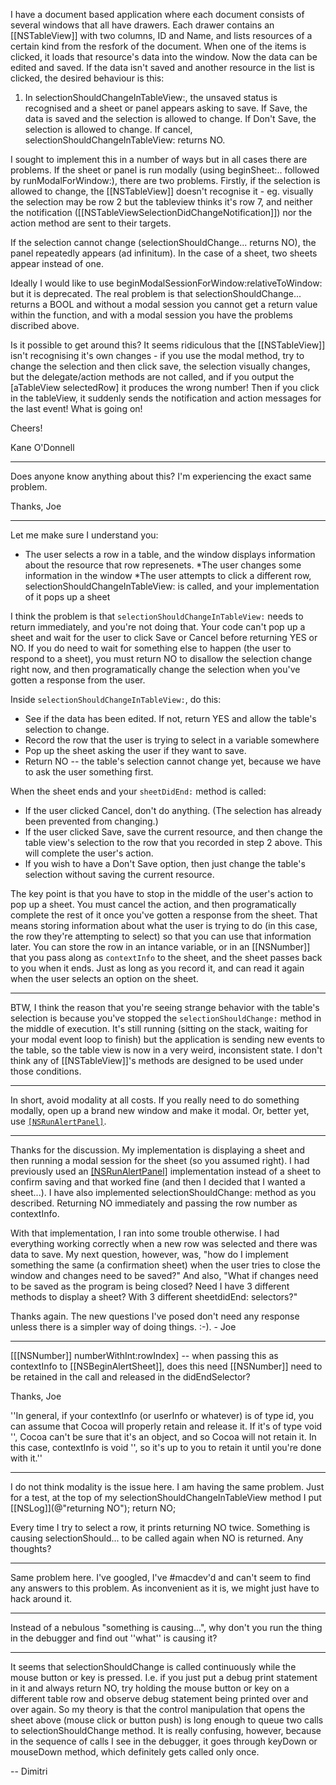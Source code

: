 I have a document based application where each document consists of several windows that all have drawers. Each drawer contains an [[NSTableView]] with two columns, ID and Name, and lists resources of a certain kind from the resfork of the document. When one of the items is clicked, it loads that resource's data into the window. Now the data can be edited and saved. If the data isn't saved and another resource in the list is clicked, the desired behaviour is this:

1. In selectionShouldChangeInTableView:, the unsaved status is recognised and a sheet or panel appears asking to save. If Save, the data is saved and the selection is allowed to change. If Don't Save, the selection is allowed to change. If cancel, selectionShouldChangeInTableView: returns NO. 

I sought to implement this in a number of ways but in all cases there are problems. If the sheet or panel is run modally (using beginSheet:.. followed by runModalForWindow:), there are two problems. Firstly, if the selection is allowed to change, the [[NSTableView]] doesn't recognise it - eg. visually the selection may be row 2 but the tableview thinks it's row 7, and neither the notification ([[NSTableViewSelectionDidChangeNotification]]) nor the action method are sent to their targets.

If the selection cannot change (selectionShouldChange... returns NO), the panel repeatedly appears (ad infinitum). In the case of a sheet, two sheets appear instead of one. 

Ideally I would like to use beginModalSessionForWindow:relativeToWindow: but it is deprecated. The real problem is that selectionShouldChange... returns a BOOL and without a modal session you cannot get a return value within the function, and with a modal session you have the problems discribed above.

Is it possible to get around this? It seems ridiculous that the [[NSTableView]] isn't recognising it's own changes - if you use the modal method, try to change the selection and then click save, the selection visually changes, but the delegate/action methods are not called, and if you output the [aTableView selectedRow] it produces the wrong number! Then if you click in the tableView, it suddenly sends the notification and action messages for the last event! What is going on!

Cheers!

Kane O'Donnell

----

Does anyone know anything about this?  I'm experiencing the exact same problem.

Thanks,
Joe

----

Let me make sure I understand you:


* The user selects a row in a table, and the window displays information about the resource that row represenets.
*The user changes some information in the window
*The user attempts to click a different row, selectionShouldChangeInTableView: is called, and your implementation of it pops up a sheet


I think the problem is that <code>selectionShouldChangeInTableView:</code> needs to return immediately, and you're not doing that. Your code can't pop up a sheet and wait for the user to click Save or Cancel before returning YES or NO. If you do need to wait for something else to happen (the user to respond to a sheet), you must return NO to disallow the selection change right now, and then programatically change the selection when you've gotten a response from the user.

Inside <code>selectionShouldChangeInTableView:</code>, do this:


* See if the data has been edited. If not, return YES and allow the table's selection to change.
* Record the row that the user is trying to select in a variable somewhere
* Pop up the sheet asking the user if they want to save.
* Return NO -- the table's selection cannot change yet, because we have to ask the user something first.


When the sheet ends and your <code>sheetDidEnd:</code> method is called:


* If the user clicked Cancel, don't do anything. (The selection has already been prevented from changing.)
* If the user clicked Save, save the current resource, and then change the table view's selection to the row that you recorded in step 2 above. This will complete the user's action.
* If you wish to have a Don't Save option, then just change the table's selection without saving the current resource.


The key point is that you have to stop in the middle of the user's action to pop up a sheet. You must cancel the action, and then programatically complete the rest of it once you've gotten a response from the sheet. That means storing information about what the user is trying to do (in this case, the row they're attempting to select) so that you can use that information later. You can store the row in an intance variable, or in an [[NSNumber]] that you pass along as <code>contextInfo</code> to the sheet, and the sheet passes back to you when it ends. Just as long as you record it, and can read it again when the user selects an option on the sheet.

----

BTW, I think the reason that you're seeing strange behavior with the table's selection is because you've stopped the <code>selectionShouldChange:</code> method in the middle of execution. It's still running (sitting on the stack, waiting for your modal event loop to finish) but the application is sending new events to the table, so the table view is now in a very weird, inconsistent state. I don't think any of [[NSTableView]]'s methods are designed to be used under those conditions.

----

In short, avoid modality at all costs. If you really need to do something modally, open up a brand new window and make it modal. Or, better yet, use <code>[[NSRunAlertPanel]]()</code>.

----

Thanks for the discussion.  My implementation is displaying a sheet and then running a modal session for the sheet (so you assumed right).  I had previously used an [[NSRunAlertPanel]]() implementation instead of a sheet to confirm saving and that worked fine (and then I decided that I wanted a sheet...).  I have also implemented selectionShouldChange: method as you described.  Returning NO immediately and passing the row number as contextInfo.

With that implementation, I ran into some trouble otherwise.  I had everything working correctly when a new row was selected and there was data to save.  My next question, however, was, "how do I implement something the same (a confirmation sheet) when the user tries to close the window and changes need to be saved?"  And also, "What if changes need to be saved as the program is being closed?  Need I have 3 different methods to display a sheet?  With 3 different sheetdidEnd: selectors?"

Thanks again.  The new questions I've posed don't need any response unless there is a simpler way of doing things. :-). - Joe

----

[[[NSNumber]] numberWithInt:rowIndex] -- when passing this as contextInfo to [[NSBeginAlertSheet]], does this need [[NSNumber]] need to be retained in the call and released in the didEndSelector? 

Thanks, Joe

''In general, if your contextInfo (or userInfo or whatever) is of type id, you can assume that Cocoa will properly retain and release it. If it's of type void '', Cocoa can't be sure that it's an object, and so Cocoa will not retain it. In this case, contextInfo is void '', so it's up to you to retain it until you're done with it.''

----

I do not think modality is the issue here. I am having the same problem. Just for a test, at the top of my selectionShouldChangeInTableView method I put
[[NSLog]](@"returning NO");
return NO;

Every time I try to select a row, it prints returning NO twice. Something is causing selectionShould... to be called again when NO is returned. Any thoughts?

----

Same problem here. I've googled, I've #macdev'd and can't seem to find any answers to this problem. As inconvenient as it is, we might just have to hack around it.

----
Instead of a nebulous "something is causing...", why don't you run the thing in the debugger and find out ''what'' is causing it?


----

It seems that selectionShouldChange is called continuously while the mouse button or key is pressed. I.e. if you just put a debug print statement in it and always return NO, try holding the mouse button or key on a different table row and observe debug statement being printed over and over again. So my theory is that the control manipulation that opens the sheet above (mouse click or button push) is long enough to queue two calls to selectionShouldChange method. It is really confusing, however, because in the sequence of calls I see in the debugger, it goes through keyDown or mouseDown method, which definitely gets called only once. 

-- Dimitri